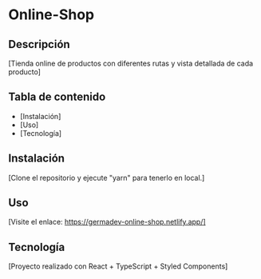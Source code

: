 # Online-Shop

## Descripción

[Tienda online de productos con diferentes rutas y vista detallada de cada producto]

## Tabla de contenido

- [Instalación]
- [Uso]
- [Tecnología]

## Instalación

[Clone el repositorio y ejecute "yarn" para tenerlo en local.]

## Uso

[Visite el enlace: https://germadev-online-shop.netlify.app/]

## Tecnología

[Proyecto realizado con React + TypeScript + Styled Components]
